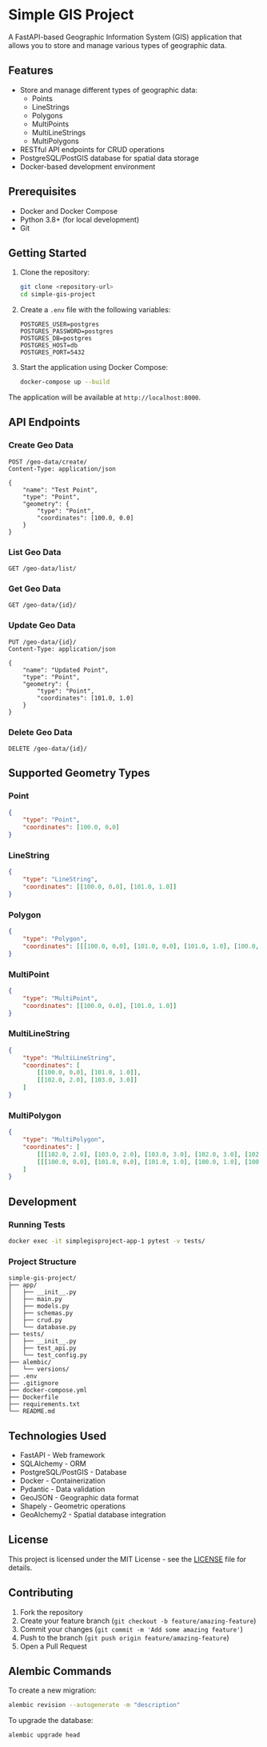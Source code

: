 # Simple GIS Project

A FastAPI-based Geographic Information System (GIS) application that allows you to store and manage various types of geographic data.

## Features

- Store and manage different types of geographic data:
  - Points
  - LineStrings
  - Polygons
  - MultiPoints
  - MultiLineStrings
  - MultiPolygons
- RESTful API endpoints for CRUD operations
- PostgreSQL/PostGIS database for spatial data storage
- Docker-based development environment

## Prerequisites

- Docker and Docker Compose
- Python 3.8+ (for local development)
- Git

## Getting Started

1. Clone the repository:
   ```bash
   git clone <repository-url>
   cd simple-gis-project
   ```

2. Create a `.env` file with the following variables:
   ```env
   POSTGRES_USER=postgres
   POSTGRES_PASSWORD=postgres
   POSTGRES_DB=postgres
   POSTGRES_HOST=db
   POSTGRES_PORT=5432
   ```

3. Start the application using Docker Compose:
   ```bash
   docker-compose up --build
   ```

The application will be available at `http://localhost:8000`.

## API Endpoints

### Create Geo Data
```http
POST /geo-data/create/
Content-Type: application/json

{
    "name": "Test Point",
    "type": "Point",
    "geometry": {
        "type": "Point",
        "coordinates": [100.0, 0.0]
    }
}
```

### List Geo Data
```http
GET /geo-data/list/
```

### Get Geo Data
```http
GET /geo-data/{id}/
```

### Update Geo Data
```http
PUT /geo-data/{id}/
Content-Type: application/json

{
    "name": "Updated Point",
    "type": "Point",
    "geometry": {
        "type": "Point",
        "coordinates": [101.0, 1.0]
    }
}
```

### Delete Geo Data
```http
DELETE /geo-data/{id}/
```

## Supported Geometry Types

### Point
```json
{
    "type": "Point",
    "coordinates": [100.0, 0.0]
}
```

### LineString
```json
{
    "type": "LineString",
    "coordinates": [[100.0, 0.0], [101.0, 1.0]]
}
```

### Polygon
```json
{
    "type": "Polygon",
    "coordinates": [[[100.0, 0.0], [101.0, 0.0], [101.0, 1.0], [100.0, 1.0], [100.0, 0.0]]]
}
```

### MultiPoint
```json
{
    "type": "MultiPoint",
    "coordinates": [[100.0, 0.0], [101.0, 1.0]]
}
```

### MultiLineString
```json
{
    "type": "MultiLineString",
    "coordinates": [
        [[100.0, 0.0], [101.0, 1.0]],
        [[102.0, 2.0], [103.0, 3.0]]
    ]
}
```

### MultiPolygon
```json
{
    "type": "MultiPolygon",
    "coordinates": [
        [[[102.0, 2.0], [103.0, 2.0], [103.0, 3.0], [102.0, 3.0], [102.0, 2.0]]],
        [[[100.0, 0.0], [101.0, 0.0], [101.0, 1.0], [100.0, 1.0], [100.0, 0.0]]]
    ]
}
```

## Development

### Running Tests
```bash
docker exec -it simplegisproject-app-1 pytest -v tests/
```

### Project Structure
```
simple-gis-project/
├── app/
│   ├── __init__.py
│   ├── main.py
│   ├── models.py
│   ├── schemas.py
│   ├── crud.py
│   └── database.py
├── tests/
│   ├── __init__.py
│   ├── test_api.py
│   └── test_config.py
├── alembic/
│   └── versions/
├── .env
├── .gitignore
├── docker-compose.yml
├── Dockerfile
├── requirements.txt
└── README.md
```

## Technologies Used

- FastAPI - Web framework
- SQLAlchemy - ORM
- PostgreSQL/PostGIS - Database
- Docker - Containerization
- Pydantic - Data validation
- GeoJSON - Geographic data format
- Shapely - Geometric operations
- GeoAlchemy2 - Spatial database integration

## License

This project is licensed under the MIT License - see the [LICENSE](LICENSE) file for details.

## Contributing

1. Fork the repository
2. Create your feature branch (`git checkout -b feature/amazing-feature`)
3. Commit your changes (`git commit -m 'Add some amazing feature'`)
4. Push to the branch (`git push origin feature/amazing-feature`)
5. Open a Pull Request 

## Alembic Commands

To create a new migration:
```bash
alembic revision --autogenerate -m "description"
```

To upgrade the database:
```bash
alembic upgrade head
``` 